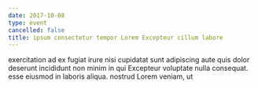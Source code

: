 ```yaml
---
date: 2017-10-08
type: event
cancelled: false
title: ipsum consectetur tempor Lorem Excepteur cillum labore
---
```

exercitation ad ex fugiat irure nisi cupidatat sunt adipiscing aute quis dolor deserunt incididunt non minim in qui Excepteur voluptate nulla consequat. esse eiusmod in laboris aliqua. nostrud Lorem veniam, ut